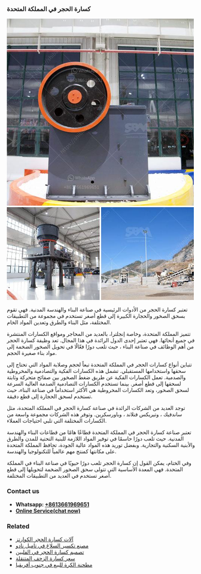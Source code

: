 <h3>كسارة الحجر في المملكة المتحدة</h3><img src='1701852758.jpg' alt=''><p>تعتبر كسارة الحجر من الأدوات الرئيسية في صناعة البناء والهندسة المدنية. فهي تقوم بسحق الصخور والحجارة الكبيرة إلى قطع أصغر تستخدم في مجموعة من التطبيقات المختلفة، مثل البناء والطرق وتعدين المواد الخام.</p><p>تتميز المملكة المتحدة، وخاصة إنجلترا، بالعديد من المحاجر ومواقع الكسارات المنتشرة في جميع أنحائها. فهي تعتبر إحدى الدول الرائدة في هذا المجال. تعد وظيفة كسارة الحجر من أهم الوظائف في صناعة البناء ، حيث تلعب دورًا فعّالًا في تحويل الصخور الضخمة إلى مواد بناء صغيرة الحجم.</p><p>تتباين أنواع كسارات الحجر في المملكة المتحدة تبعاً لحجم وصلابة المواد التي تحتاج إلى سحقها واستخدامها المستقبلي. تشمل هذه الكسارات الفكية والتصادمية والمخروطية والصدمية. تعمل الكسارات الفكية عن طريق ضغط الصخور بين صفائح متحركة وثابتة لسحقها إلى قطع أصغر. بينما تستخدم الكسارات التصادمية الصدمة العالية السرعة لسحق الصخور، وتعد الكسارات المخروطية هي الأكثر استخداماً في صناعة البناء، حيث تستخدم لسحق الحجارة إلى قطع دقيقة.</p><p>توجد العديد من الشركات الرائدة في صناعة كسارة الحجر في المملكة المتحدة، مثل ساندفيك ، وتيريكس فنلاند ، وباورسكرين. وتوفر هذه الشركات مجموعة واسعة من الكسارات المختلفة التي تلبي احتياجات العملاء.</p><p>تعتبر صناعة كسارة الحجر في المملكة المتحدة قطاعًا هامًا من قطاعات البناء والهندسة المدنية. حيث تلعب دورًا حاسمًا في توفير المواد اللازمة للبنية التحتية للمدن والطرق والأبنية السكنية والتجارية. وبفضل توريد هذه المواد عالية الجودة، تحافظ المملكة المتحدة على مكانتها كمنتج مهم عالمياً للتكنولوجيا والهندسة.</p><p>وفي الختام، يمكن القول إن كسارة الحجر تلعب دورًا حيويًا في صناعة البناء في المملكة المتحدة. فهي المعدة الأساسية التي تتولى سحق الصخور الضخمة لتحويلها إلى قطع أصغر تستخدم في العديد من التطبيقات المختلفة.</p><h3>Contact us</h3><ul><li><strong>Whatsapp:&nbsp;<a href="https://wa.me/8613661969651">+8613661969651</a></strong></li><li><a href="https://swt.shibang-china.com/?git&amp;zhl&amp;كسارة الحجر في المملكة المتحدة"><strong>Online Service(chat now)</strong></a></li></ul><h3>Related</h3><ul><li><a href='آلات كسارة الحجر الكوارتز.md'>آلات كسارة الحجر الكوارتز</a></li><li><a href='مصنع تكسير السلاغ في تاميل نادو.md'>مصنع تكسير السلاغ في تاميل نادو</a></li><li><a href='تصميم كسارة الحجر في الفلبين.md'>تصميم كسارة الحجر في الفلبين</a></li><li><a href='سعر كسارة الزحف المتنقلة.md'>سعر كسارة الزحف المتنقلة</a></li><li><a href='مطحنة الكرة للبيع في جنوب أفريقيا.md'>مطحنة الكرة للبيع في جنوب أفريقيا</a></li></ul>